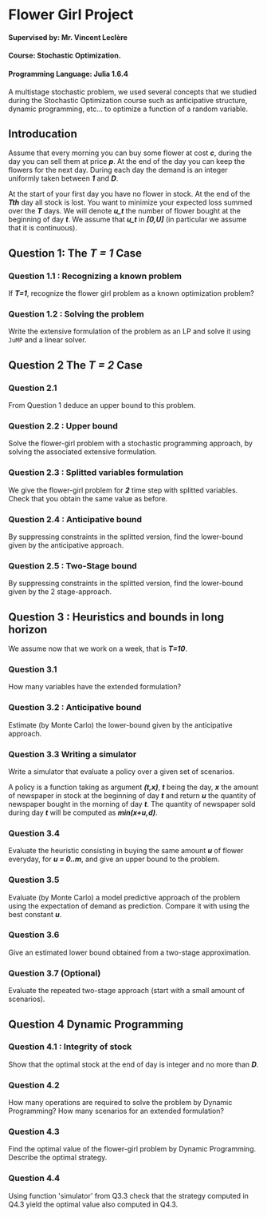 # Flower Girl Project 
#### Supervised by: Mr. Vincent Leclère
#### Course: Stochastic Optimization.
#### Programming Language: Julia 1.6.4
A multistage stochastic problem, we used several concepts that we studied during the Stochastic Optimization course such as anticipative structure, dynamic
programming, etc... to optimize a function of a random variable.
## Introducation 
Assume that every morning you can buy some flower at cost ***c***, during the day you can sell them at price ***p***. At the end of the day you can keep the flowers for the next day. During each day the demand is an integer uniformly taken between ***1*** and ***D***.

At the start of your first day you have no flower in stock. At the end of the ***Tth*** day all stock is lost. You want to minimize your expected loss summed over the ***T*** days. We will denote ***u_t*** the number of flower bought at the beginning of day ***t***. We assume that ***u_t*** in ***[0,U]*** (in particular we assume that it is continuous).

## Question 1: The *T = 1* Case 
### Question 1.1 : Recognizing a known problem
If ***T=1***, recognize the flower girl problem as a known optimization problem? 
### Question 1.2 : Solving the problem

Write the extensive formulation of the problem as an LP and solve it using `JuMP` and a linear solver.
## Question 2 The *T = 2* Case
### Question 2.1 
From Question 1 deduce an upper bound to this problem.
### Question 2.2 : Upper bound
Solve the flower-girl problem with a stochastic programming approach, by solving the associated extensive formulation.
### Question 2.3 : Splitted variables formulation

We give the flower-girl problem for ***2*** time step with splitted variables. Check that you obtain the same value as before.  
### Question 2.4 : Anticipative bound

By suppressing constraints in the splitted version, find the lower-bound given by the anticipative approach.
### Question 2.5 : Two-Stage bound

By suppressing constraints in the splitted version, find the lower-bound given by the 2 stage-approach.
## Question 3 : Heuristics and bounds in long horizon

We assume now that we work on a week, that is ***T=10***. 

### Question 3.1  
How many variables have the extended formulation? 
### Question 3.2 : Anticipative bound

Estimate (by Monte Carlo) the lower-bound given by the anticipative approach.
### Question 3.3 Writing a simulator

Write a simulator that evaluate a policy over a given set of scenarios.

A policy is a function taking as argument ***(t,x)***, ***t*** being the day, ***x*** the amount of newspaper in stock at the beginning of day ***t*** and return ***u*** the quantity of newspaper bought in the morning of day ***t***. The quantity of newspaper sold during day ***t*** will be computed as ***min(x+u,d)***.
### Question 3.4

Evaluate the heuristic consisting in buying the same amount ***u*** of flower everyday, for ***u = 0..m***, and give an upper bound to the problem.
### Question 3.5

Evaluate (by Monte Carlo) a model predictive approach of the problem using the expectation of demand as prediction. Compare it with using the best constant ***u***.
### Question 3.6 

Give an estimated lower bound obtained from a two-stage approximation. 
### Question 3.7 (Optional) 

Evaluate the repeated two-stage approach (start with a small amount of scenarios).
## Question 4 Dynamic Programming


### Question 4.1 : Integrity of stock
Show that the optimal stock at the end of day is integer and no more than ***D***.
### Question 4.2 
How many operations are required to solve the problem by Dynamic Programming? How many scenarios for an extended formulation?
### Question 4.3
Find the optimal value of the flower-girl problem by Dynamic Programming. Describe the optimal strategy.
### Question 4.4

Using function 'simulator' from Q3.3 check that the strategy computed in Q4.3 yield the optimal value also computed in Q4.3.

